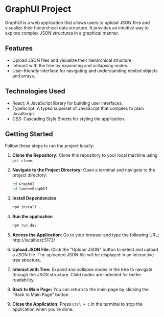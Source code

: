 # GraphUI Project

GraphUI is a web application that allows users to upload JSON files and visualize their hierarchical data structure. It provides an intuitive way to explore complex JSON structures in a graphical manner.

## Features

- Upload JSON files and visualize their hierarchical structure.
- Interact with the tree by expanding and collapsing nodes.
- User-friendly interface for navigating and understanding nested objects and arrays.

## Technologies Used

- React: A JavaScript library for building user interfaces.
- TypeScript: A typed superset of JavaScript that compiles to plain JavaScript.
- CSS: Cascading Style Sheets for styling the application.

## Getting Started

Follow these steps to run the project locally:

1. **Clone the Repository:** Clone this repository to your local machine using `git clone`.

2. **Navigate to the Project Directory:** Open a terminal and navigate to the project directory:

   ```bash
   cd GraphUI
   cd tameemGraphUI
   ```
3. **Install Dependencies**

   ```bash
   npm install
   ```
4. **Run the application**

   ```bash
   npm run dev
   ```
5. **Access the Application**: Go to your browser and type the following URL: http://localhost:5173/


6. **Upload JSON File:**
Click the "Upload JSON" button to select and upload a JSON file. The uploaded JSON file will be displayed in an interactive tree structure.

7. **Interact with Tree:**
Expand and collapse nodes in the tree to navigate through the JSON structure. Child nodes are indented for better readability.

8. **Back to Main Page:**
You can return to the main page by clicking the "Back to Main Page" button.

9. **Close the Application:**
Press `Ctrl + C` in the terminal to stop the application when you're done.


